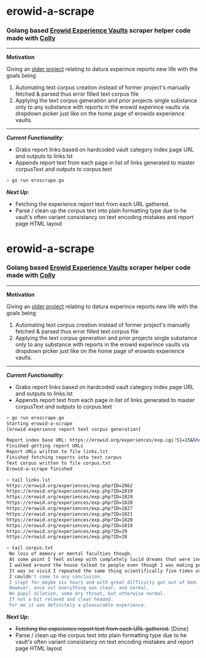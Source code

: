 # erowid-a-scrape
### Golang based [Erowid Experience Vaults](https://erowid.org/experiences/exp_front.shtml) scraper helper code made with [Colly](https://github.com/gocolly/colly)

---
**Motivation**

Giving an [older project](https://github.com/Bedrovelsen/erowid-a-scrape/raw/master/daturagen3.png) relating to datura experince reports new life with the goals being

>>>
1) Automating text corpus creation instead of former project's manually fetched & parsed thus error filled text corpus file
2) Applying the text corpus generation and prior projects single substance only to any substance with reports in the erowid experince vaults via dropdown picker just like on the home page of erowids experience vaults.

---

_**Current Functionality**:_
- Grabs report links based on hardcoded vault category index page URL and outputs to links.lst
- Appends report text from each page in list of links generated to master corpusText and outputs to corpus.text

``` bash
> go run eroscrape.go

```

_**Next Up:**_
- Fetching the experience report text from each URL gathered.
- Parse / clean up the corpus text into plain formatting type due to he vault's often variant consistancy on text encoding mistakes and report page HTML layout

# erowid-a-scrape
### Golang based [Erowid Experience Vaults](https://erowid.org/experiences/exp_front.shtml) scraper helper code made with [Colly](https://github.com/gocolly/colly)

---
**Motivation**

Giving an [older project](https://github.com/Bedrovelsen/erowid-a-scrape/raw/master/daturagen3.png) relating to datura experince reports new life with the goals being

>>>
1) Automating text corpus creation instead of former project's manually fetched & parsed thus error filled text corpus file
2) Applying the text corpus generation and prior projects single substance only to any substance with reports in the erowid experince vaults via dropdown picker just like on the home page of erowids experience vaults.

---

_**Current Functionality**:_
- Grabs report links based on hardcoded vault category index page URL and outputs to links.lst
- Appends report text from each page in list of links generated to master corpusText and outputs to corpus.text

``` bash
> go run eroscrape.go
Starting erowid-a-scrape
[erowid experience report text corpus generation]

Report index base URL: https://erowid.org/experiences/exp.cgi?S1=15&ShowViews=0&Cellar=0&Start=0&Max=500
Finished getting report URLs
Report URLs written to file links.lst
Finished fetching reports into text corpus
Text corpus written to file corpus.txt
Erowid-a-scrape finished

> tail links.lst
https://erowid.org/experiences/exp.php?ID=2862
https://erowid.org/experiences/exp.php?ID=2819
https://erowid.org/experiences/exp.php?ID=1829
https://erowid.org/experiences/exp.php?ID=1828
https://erowid.org/experiences/exp.php?ID=1827
https://erowid.org/experiences/exp.php?ID=1821
https://erowid.org/experiences/exp.php?ID=1820
https://erowid.org/experiences/exp.php?ID=1819
https://erowid.org/experiences/exp.php?ID=29
https://erowid.org/experiences/exp.php?ID=28

> tail corpus.txt
 No loss of memory or mental faculties though.
 At some point I feel asleep with completely lucid dreams that were indistinguishable from reality.
 I walked around the house talked to people even though I was making people do things by thought, until I realized I was still in bed.
 It was so vivid I repeated the same thing scientifically five times or so to see if it was real or not.
 I couldn't come to any conclusion.
 I slept for maybe six hours and with great difficulty got out of bed.
 However, once out everything was clear, and normal.
 No pupil dilation, some dry throat, but otherwise normal.
 If not a bit relaxed and clear headed.
 For me it was definitely a pleasurable experience.
```

_**Next Up:**_
- ~~Fetching the experience report text from each URL gathered.~~ [Done]
- Parse / clean up the corpus text into plain formatting type due to he vault's often variant consistancy on text encoding mistakes and report page HTML layout
